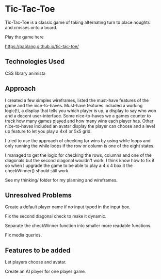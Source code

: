 # Tic-Tac-Toe

Tic-Tac-Toe is a classic game of taking alternating turn to place noughts and crosses onto a board. 

Play the game here 

https://pablang.github.io/tic-tac-toe/


## Technologies Used

CSS library animista 


## Approach

I created a few simples wireframes, listed the must-have features of the game and the nice-to-haves.
Must-have features included a working logic(!), a display that tells you which player is up, a display to say who won and a decent user-interface. Some nice-to-haves we a games counter to track how many games played and how many wins each player has. Other nice-to-haves included an avatar display the player can choose and a level up feature to let you play a 4x4 or 5x5 grid.

I tried to use the approach of checking for wins by using while loops and only running the while loops if the row or column is one of the eight states. 

I managed to get the logic for checking the rows, columns and one of the diagonals but the second diagonal wouldn't work. I think know how to fix it so when I upgrade the game to be able to play a 4 x 4 box it the checkWinner() should still work.

See my thinking/ folder for my planning and wireframes.


## Unresolved Problems

Create a default player name if no input typed in the input box. 

Fix the second diagonal check to make it dynamic.

Separate the checkWinner function into smaller more readable functions.

Fix media queries.




## Features to be added

Let players choose and avatar. 

Create an AI player for one player game.

